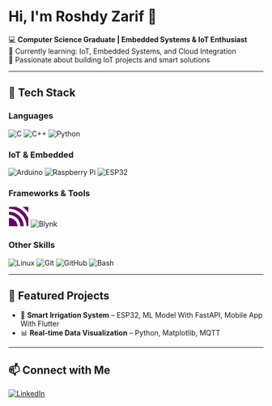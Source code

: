 # Hi, I'm Roshdy Zarif 👋  

💻 **Computer Science Graduate | Embedded Systems & IoT Enthusiast**  
🌱 Currently learning: IoT, Embedded Systems, and Cloud Integration  
🚀 Passionate about building IoT projects and smart solutions  

---

## 🔧 Tech Stack  

### Languages  
<p>
  <img src="https://cdn.jsdelivr.net/gh/devicons/devicon/icons/c/c-original.svg" width="40" title="C"/>
  <img src="https://cdn.jsdelivr.net/gh/devicons/devicon/icons/cplusplus/cplusplus-original.svg" width="40" title="C++"/>
  <img src="https://cdn.jsdelivr.net/gh/devicons/devicon/icons/python/python-original.svg" width="40" title="Python"/>
</p>

### IoT & Embedded  
<p>
  <img src="https://cdn.jsdelivr.net/gh/devicons/devicon/icons/arduino/arduino-original.svg" width="40" title="Arduino"/>
  <img src="https://cdn.jsdelivr.net/gh/devicons/devicon/icons/raspberrypi/raspberrypi-original.svg" width="40" title="Raspberry Pi"/>
  <img src="https://www.espressif.com/sites/all/themes/espressif/images/socs-overview/ESP32.svg" width="60" title="ESP32"/>
</p>

### Frameworks & Tools  
<p>
  <img src="https://raw.githubusercontent.com/github/explore/main/topics/mqtt/mqtt.png" width="40" title="MQTT"/>
  <img src="https://avatars.githubusercontent.com/u/45104886?s=200&v=4" width="40" title="Blynk"/>
</p>


### Other Skills  
<p>
  <img src="https://cdn.jsdelivr.net/gh/devicons/devicon/icons/linux/linux-original.svg" width="40" title="Linux"/>
  <img src="https://cdn.jsdelivr.net/gh/devicons/devicon/icons/git/git-original.svg" width="40" title="Git"/>
  <img src="https://cdn.jsdelivr.net/gh/devicons/devicon/icons/github/github-original.svg" width="40" title="GitHub"/>
  <img src="https://cdn.jsdelivr.net/gh/devicons/devicon/icons/bash/bash-original.svg" width="40" title="Bash"/>
</p>

---

## 📌 Featured Projects  
- 🌱 **Smart Irrigation System** – ESP32, ML Model With FastAPI, Mobile App With Flutter  
- 📊 **Real-time Data Visualization** – Python, Matplotlib, MQTT  

---

## 📫 Connect with Me  
<p>
  <a href="https://www.linkedin.com/in/roshdyzarif/" target="_blank">
    <img src="https://cdn.jsdelivr.net/gh/devicons/devicon/icons/linkedin/linkedin-original.svg" width="40" title="LinkedIn"/>
  </a>
</p>
